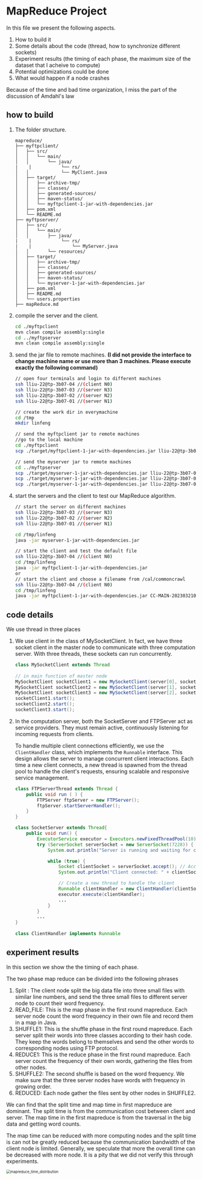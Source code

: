 # MapReduce Project

In this file we present the following aspects.

1. How to build it
2. Some details about the code (thread, how to synchronize different sockets)
3. Experiment results (the timing of each phase, the maximum size of the dataset that I acheive to compute)
4. Potential optimizations could be done
5. What would happen if a node crashes

Because of the time and bad time organization, I miss the part of the discussion of Amdahl's law



## how to build

1. The folder structure.

   ```
   mapreduce/
   ├── myftpclient/
   │   ├── src/
   │   │   └── main/
   │   │       └── java/
   |	|			└── rs/
   │   │           	└── MyClient.java
   │   ├── target/
   │   │   ├── archive-tmp/
   │   │   ├── classes/
   │   │   ├── generated-sources/
   │   │   ├── maven-status/
   │   │   └── myftpclient-1-jar-with-dependencies.jar
   │   ├── pom.xml
   │   └── README.md
   ├── myftpserver/
   │   ├── src/
   │   │   └── main/
   │   │       ├── java/
   |	|			└── rs/
   |	|				└── MyServer.java
   │   │       └── resources/
   │   ├── target/
   │   │   ├── archive-tmp/
   │   │   ├── classes/
   │   │   ├── generated-sources/
   │   │   ├── maven-status/
   │   │   └── myserver-1-jar-with-dependencies.jar
   │   ├── pom.xml
   │   ├── README.md
   │   └── users.properties
   ├── mapReduce.md
   ```

2. compile the server and the client.

   ```bash
   cd ./myftpclient
   mvn clean compile assembly:single
   cd ../myftpserver
   mvn clean compile assembly:single
   ```

3. send the jar file to remote machines. **(I did not provide the interface to change machine name or use more than 3 machines. Please execute exactly the following command)**

   ```bash
   // open four terminals and login to different machines
   ssh lliu-22@tp-3b07-04 //(client N0)
   ssh lliu-22@tp-3b07-03 //(server N3)
   ssh lliu-22@tp-3b07-02 //(server N2)
   ssh lliu-22@tp-3b07-01 //(server N1)
   
   // create the work dir in everymachine
   cd /tmp
   mkdir linfeng
   
   // send the myftpclient jar to remote machines
   //go to the local machine
   cd ./myftpclient
   scp ./target/myftpclient-1-jar-with-dependencies.jar lliu-22@tp-3b07-04:/tmp/linfeng
   
   // send the myserver jar to remote machines
   cd ../myftpserver
   scp ./target/myserver-1-jar-with-dependencies.jar lliu-22@tp-3b07-03:/tmp/linfeng
   scp ./target/myserver-1-jar-with-dependencies.jar lliu-22@tp-3b07-02:/tmp/linfeng
   scp ./target/myserver-1-jar-with-dependencies.jar lliu-22@tp-3b07-01:/tmp/linfeng
   
   ```

4. start the servers and the client to test our MapReduce algorithm.

   ```bash
   // start the server on different machines
   ssh lliu-22@tp-3b07-03 //(server N3)
   ssh lliu-22@tp-3b07-02 //(server N2)
   ssh lliu-22@tp-3b07-01 //(server N1)
   
   cd /tmp/linfeng
   java -jar myserver-1-jar-with-dependencies.jar
   
   // start the client and test the default file
   ssh lliu-22@tp-3b07-04 //(client N0)
   cd /tmp/linfeng
   java -jar myftpclient-1-jar-with-dependencies.jar
   or
   // start the client and choose a filename from /cal/commoncrawl
   ssh lliu-22@tp-3b07-04 //(client N0)
   cd /tmp/linfeng
   java -jar myftpclient-1-jar-with-dependencies.jar CC-MAIN-20230321002050-20230321032050-00472.warc.wet
   ```
   
   

## code details

We use thread in three places

1. We use client in the class of MySocketClient. In fact, we have three socket client in the master node to communicate with three computation server. With three threads, these sockets can run concurrently.

   ```java
   class MySocketClient extends Thread
       
   // in main function of master node
   MySocketClient socketClient1 = new MySocketClient(server[0], socketPort, num_ReadOK_countdown, num_Shuffle1OK_countdown, num_Reduce1OK_countdown, num_Shuffle2OK_countdown, sharedArrayMax, sharedArrayMin, true);
   MySocketClient socketClient2 = new MySocketClient(server[1], socketPort, num_ReadOK_countdown, num_Shuffle1OK_countdown, num_Reduce1OK_countdown, num_Shuffle2OK_countdown, sharedArrayMax, sharedArrayMin, false);
   MySocketClient socketClient3 = new MySocketClient(server[2], socketPort, num_ReadOK_countdown, num_Shuffle1OK_countdown, num_Reduce1OK_countdown, num_Shuffle2OK_countdown, sharedArrayMax, sharedArrayMin, false);
   socketClient1.start();
   socketClient2.start();
   socketClient3.start();
   ```

2. In the computation server, both the SocketServer and FTPServer act as service providers. They must remain active, continuously listening for incoming requests from clients.

   To handle multiple client connections efficiently, we use the `ClientHandler` class, which implements the `Runnable` interface. This design allows the server to manage concurrent client interactions. Each time a new client connects, a new thread is spawned from the thread pool to handle the client's requests, ensuring scalable and responsive service management.

   ```java
   class FTPServerThread extends Thread {
       public void run ( ) {
           FTPServer ftpServer = new FTPServer();
           ftpServer.startServerHandler();
       }
   }
   ```

   ```java
   class SocketServer extends Thread{
       public void run() {
           ExecutorService executor = Executors.newFixedThreadPool(10); // Create a thread pool
           try (ServerSocket serverSocket = new ServerSocket(7228)) {
               System.out.println("Server is running and waiting for clients...");
   
               while (true) {
                   Socket clientSocket = serverSocket.accept(); // Accept a client connection
                   System.out.println("Client connected: " + clientSocket);
   
                   // Create a new thread to handle the client
                   Runnable clientHandler = new ClientHandler(clientSocket);
                   executor.execute(clientHandler);
                   ...
               }
           } 
           ...
   }
       
   class ClientHandler implements Runnable
   ```

   

## experiment results

In this section we show the the timing of each phase.

The two phase map reduce can be divided into the following phrases

1. Split : The client node split the big data file into three small files with similar line numbers, and send the three small files to different server node to count their word frequency.
2. READ_FILE: This is the map phase in the first round mapreduce. Each server node count the word frequency in their own file and record them in a map in Java.
3. SHUFFLE1: This is the shuffle phase in the first round mapreduce. Each server split their words into three classes according to their hash code. They keep the words belong to themselves and send the other words to corresponding nodes using FTP protocol.
4. REDUCE1: This is the reduce phase in the first round mapreduce. Each server count the frequency of their own words, gathering the files from other nodes.
5. SHUFFLE2: The second shuffle is based on the word frequency. We make sure that the three server nodes have words with frequency in growing order.
6. REDUCED: Each node gather the files sent by other nodes in SHUFFLE2.



We can find that the split time and map time in first mapreduce are dominant. The split time is from the communication cost between client and server. The map time in the first mapreduce is from the traversal in the big data and getting word counts.

The map time can be reduced with more computing nodes and the split time is can not be greatly reduced because the communication bandwidth of the client node is limited. Generally, we speculate that more the overall time can be decreased with more node. It is a pity that we did not verify this through experiments.

<img src="D:\IE\SLR\SLR207\mapreduce_time_distribution.png" alt="mapreduce_time_distribution" style="zoom:67%;" />



